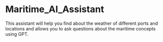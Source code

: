 # Maritime_AI_Assistant
This assistant will help you find about the weather of different ports and locations and allows you to ask questions about the maritime concepts using GPT.
